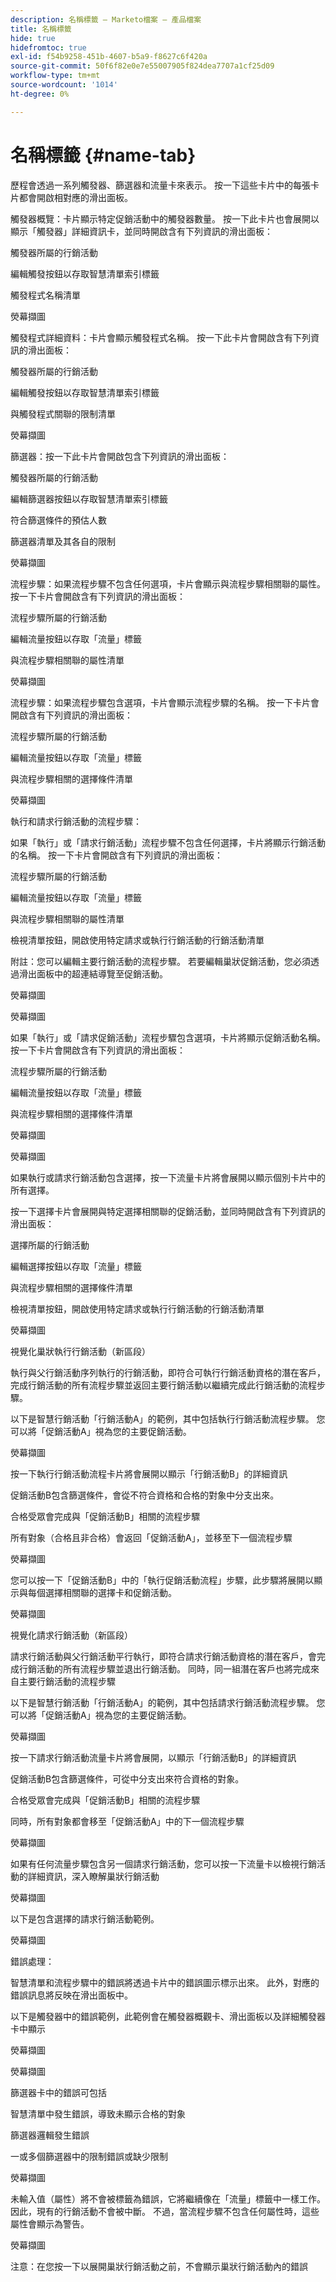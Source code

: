 ```yaml
---
description: 名稱標籤 — Marketo檔案 — 產品檔案
title: 名稱標籤
hide: true
hidefromtoc: true
exl-id: f54b9258-451b-4607-b5a9-f8627c6f420a
source-git-commit: 50f6f82e0e7e55007905f824dea7707a1cf25d09
workflow-type: tm+mt
source-wordcount: '1014'
ht-degree: 0%

---
```


# 名稱標籤 {#name-tab}

歷程會透過一系列觸發器、篩選器和流量卡來表示。 按一下這些卡片中的每張卡片都會開啟相對應的滑出面板。

觸發器概覽：卡片顯示特定促銷活動中的觸發器數量。 按一下此卡片也會展開以顯示「觸發器」詳細資訊卡，並同時開啟含有下列資訊的滑出面板：

觸發器所屬的行銷活動

編輯觸發按鈕以存取智慧清單索引標籤

觸發程式名稱清單

熒幕擷圖

觸發程式詳細資料：卡片會顯示觸發程式名稱。 按一下此卡片會開啟含有下列資訊的滑出面板：

觸發器所屬的行銷活動

編輯觸發按鈕以存取智慧清單索引標籤

與觸發程式關聯的限制清單

熒幕擷圖

篩選器：按一下此卡片會開啟包含下列資訊的滑出面板：

觸發器所屬的行銷活動

編輯篩選器按鈕以存取智慧清單索引標籤

符合篩選條件的預估人數

篩選器清單及其各自的限制

熒幕擷圖

流程步驟：如果流程步驟不包含任何選項，卡片會顯示與流程步驟相關聯的屬性。 按一下卡片會開啟含有下列資訊的滑出面板：

流程步驟所屬的行銷活動

編輯流量按鈕以存取「流量」標籤

與流程步驟相關聯的屬性清單

熒幕擷圖

流程步驟：如果流程步驟包含選項，卡片會顯示流程步驟的名稱。 按一下卡片會開啟含有下列資訊的滑出面板：

流程步驟所屬的行銷活動

編輯流量按鈕以存取「流量」標籤

與流程步驟相關的選擇條件清單

熒幕擷圖

執行和請求行銷活動的流程步驟：

如果「執行」或「請求行銷活動」流程步驟不包含任何選擇，卡片將顯示行銷活動的名稱。 按一下卡片會開啟含有下列資訊的滑出面板：

流程步驟所屬的行銷活動

編輯流量按鈕以存取「流量」標籤

與流程步驟相關聯的屬性清單

檢視清單按鈕，開啟使用特定請求或執行行銷活動的行銷活動清單

附註：您可以編輯主要行銷活動的流程步驟。 若要編輯巢狀促銷活動，您必須透過滑出面板中的超連結導覽至促銷活動。

熒幕擷圖

熒幕擷圖

如果「執行」或「請求促銷活動」流程步驟包含選項，卡片將顯示促銷活動名稱。 按一下卡片會開啟含有下列資訊的滑出面板：

流程步驟所屬的行銷活動

編輯流量按鈕以存取「流量」標籤

與流程步驟相關的選擇條件清單

熒幕擷圖

熒幕擷圖

如果執行或請求行銷活動包含選擇，按一下流量卡片將會展開以顯示個別卡片中的所有選擇。

按一下選擇卡片會展開與特定選擇相關聯的促銷活動，並同時開啟含有下列資訊的滑出面板：

選擇所屬的行銷活動

編輯選擇按鈕以存取「流量」標籤

與流程步驟相關的選擇條件清單

檢視清單按鈕，開啟使用特定請求或執行行銷活動的行銷活動清單

熒幕擷圖

視覺化巢狀執行行銷活動（新區段）

執行與父行銷活動序列執行的行銷活動，即符合可執行行銷活動資格的潛在客戶，完成行銷活動的所有流程步驟並返回主要行銷活動以繼續完成此行銷活動的流程步驟。

以下是智慧行銷活動「行銷活動A」的範例，其中包括執行行銷活動流程步驟。 您可以將「促銷活動A」視為您的主要促銷活動。

熒幕擷圖

按一下執行行銷活動流程卡片將會展開以顯示「行銷活動B」的詳細資訊

促銷活動B包含篩選條件，會從不符合資格和合格的對象中分支出來。

合格受眾會完成與「促銷活動B」相關的流程步驟

所有對象（合格且非合格）會返回「促銷活動A」，並移至下一個流程步驟

熒幕擷圖

您可以按一下「促銷活動B」中的「執行促銷活動流程」步驟，此步驟將展開以顯示與每個選擇相關聯的選擇卡和促銷活動。

熒幕擷圖

視覺化請求行銷活動（新區段）

請求行銷活動與父行銷活動平行執行，即符合請求行銷活動資格的潛在客戶，會完成行銷活動的所有流程步驟並退出行銷活動。 同時，同一組潛在客戶也將完成來自主要行銷活動的流程步驟

以下是智慧行銷活動「行銷活動A」的範例，其中包括請求行銷活動流程步驟。 您可以將「促銷活動A」視為您的主要促銷活動。

熒幕擷圖

按一下請求行銷活動流量卡片將會展開，以顯示「行銷活動B」的詳細資訊

促銷活動B包含篩選條件，可從中分支出來符合資格的對象。

合格受眾會完成與「促銷活動B」相關的流程步驟

同時，所有對象都會移至「促銷活動A」中的下一個流程步驟

熒幕擷圖

如果有任何流量步驟包含另一個請求行銷活動，您可以按一下流量卡以檢視行銷活動的詳細資訊，深入瞭解巢狀行銷活動

熒幕擷圖

以下是包含選擇的請求行銷活動範例。

熒幕擷圖

錯誤處理：

智慧清單和流程步驟中的錯誤將透過卡片中的錯誤圖示標示出來。 此外，對應的錯誤訊息將反映在滑出面板中。

以下是觸發器中的錯誤範例，此範例會在觸發器概觀卡、滑出面板以及詳細觸發器卡中顯示

熒幕擷圖

熒幕擷圖

篩選器卡中的錯誤可包括

智慧清單中發生錯誤，導致未顯示合格的對象

篩選器邏輯發生錯誤

一或多個篩選器中的限制錯誤或缺少限制

熒幕擷圖

未輸入值（屬性）將不會被標籤為錯誤，它將繼續像在「流量」標籤中一樣工作。 因此，現有的行銷活動不會被中斷。 不過，當流程步驟不包含任何屬性時，這些屬性會顯示為警告。

熒幕擷圖

注意：在您按一下以展開巢狀行銷活動之前，不會顯示巢狀行銷活動內的錯誤
